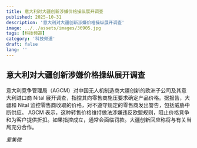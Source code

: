 ```yaml
---
title: 意大利对大疆创新涉嫌价格操纵展开调查
published: 2025-10-31
description: '意大利对大疆创新涉嫌价格操纵展开调查'
image: ../../assets/images/36905.jpg
tags: [科技频道]
category: '科技频道'
draft: false
lang: ''
---
```


## 意大利对大疆创新涉嫌价格操纵展开调查

意大利竞争管理局（AGCM）对中国无人机制造商大疆创新的欧洲子公司及其意大利进口商 Nital 展开调查，指控其向零售商施压要求确定产品价格。据报告，大疆和 Nital 监控零售商收取的价格，对不遵守规定的零售商发出警告，包括威胁中断供应。
AGCM 表示，这种转售价格维持做法涉嫌违反欧盟规则，阻止价格竞争和为客户提供折扣。如果指控成立，通常会面临罚款。大疆创新回应称将与有关当局充分合作。

*爱集微*
